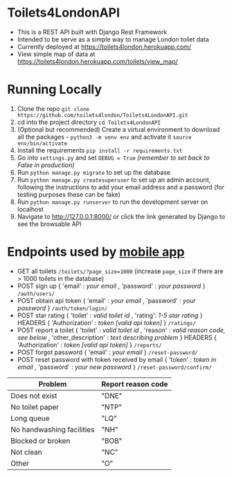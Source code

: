 # Toilets4LondonAPI

- This is a REST API built with Django Rest Framework
- Intended to be serve as a simple way to manage London toilet data
- Currently deployed at https://toilets4london.herokuapp.com/
- View simple map of data at https://toilets4london.herokuapp.com/toilets/view_map/

# Running Locally

1. Clone the repo `git clone https://github.com/toilets4london/Toilets4LondonAPI.git`
2. cd into the project directory `cd Toilets4LondonAPI`
3. (Optional but recommended) Create a virtual environment to download all the packages - `python3 -m venv env` and activate it `source env/bin/activate`
4. Install the requirements `pip install -r requirements.txt`
5. Go into `settings.py` and set `DEBUG = True` *(remember to set back to False in production)*
6. Run `python manage.py migrate` to set up the database
7. Run `python manage.py createsuperuser` to set up an admin account, following the instructions to add your email address and a password (for testing purposes these can be fake)
8. Run `python manage.py runserver` to run the development server on localhost
9. Navigate to http://127.0.0.1:8000/ or click the link generated by Django to see the browsable API
    
# Endpoints used by [mobile app](https://github.com/toilets4london/ToiletApp/)

- GET all toilets `/toilets/?page_size=1000` (increase `page_size` if there are > 1000 toilets in the database)
- POST sign up { 'email' : *your email* , 'password' : *your password* } `/auth/users/`
- POST obtain api token { 'email' : *your email* , 'password' : *your password* } `/auth/token/login/`
- POST star rating { 'toilet' : *valid toilet id* , 'rating': *1-5 star rating* } HEADERS { 'Authorization' : *token [valid api token]* } `/ratings/`
- POST report a toilet { 'toilet' : *valid toilet id* , 'reason' : *valid reason code, see below* , 'other_description' : *text describing problem* } HEADERS { 'Authorization' : *token [valid api token]* } `/reports/`
- POST forgot password { 'email' : *your email* } `/reset-password/`
- POST reset password with token received by email { 'token' : *token in email* , 'password' : *your new password* } `/reset-password/confirm/`

| Problem                   | Report reason code |
| ------------------------- | ------------------ |
| Does not exist            | "DNE"              |
| No toilet paper           | "NTP"              |
| Long queue                | "LQ"               |
| No handwashing facilities | "NH"               |
| Blocked or broken         | "BOB"              |
| Not clean                 | "NC"               |
| Other                     | "O"                |
